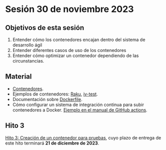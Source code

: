 # Sesión 30 de noviembre 2023

## Objetivos de esta sesión

1. Entender cómo los contenedores encajan dentro del sistema de desarrollo ágil
2. Entender diferentes casos de uso de los contenedores
3. Entender cómo optimizar un contenedor dependiendo de las circunstancias.


## Material

* [Contenedores](http://jj.github.io/CC/documentos/temas/Contenedores.html).
* Ejemplos de contenedores: [Raku](https://hub.docker.com/r/jjmerelo/alpine-raku), [iv-test](https://hub.docker.com/r/jjmerelo/iv-test).
* Documentación sobre [Dockerfile](https://docs.docker.com/engine/reference/builder/).
* Cómo configurar un sistema de integración continua para subir contenedores a Docker. [Ejemplo en el manual de GitHub actions](https://docs.github.com/es/actions/publishing-packages/publishing-docker-images).


## Hito 3

[Hito 3: Creación de un contenedor para pruebas](../hitos/3.Docker.md), cuyo plazo de entrega de este hito terminará **21 de diciembre de 2023**.
